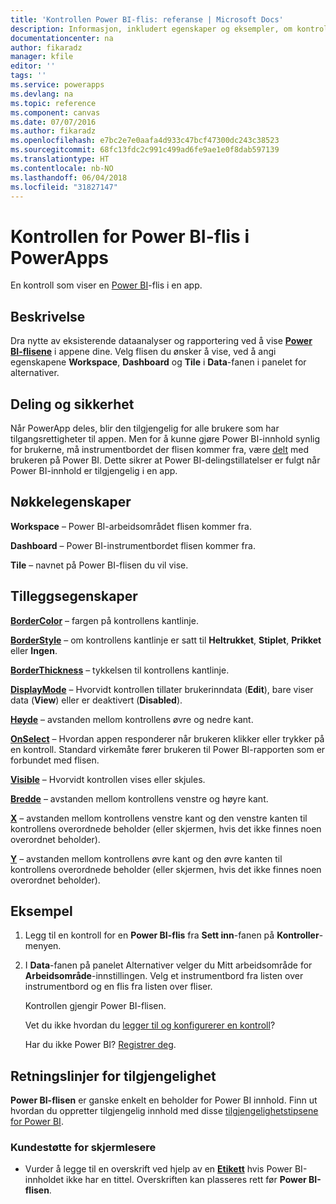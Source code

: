 ```yaml
---
title: 'Kontrollen Power BI-flis: referanse | Microsoft Docs'
description: Informasjon, inkludert egenskaper og eksempler, om kontrollen for Power BI-flis
documentationcenter: na
author: fikaradz
manager: kfile
editor: ''
tags: ''
ms.service: powerapps
ms.devlang: na
ms.topic: reference
ms.component: canvas
ms.date: 07/07/2016
ms.author: fikaradz
ms.openlocfilehash: e7bc2e7e0aafa4d933c47bcf47300dc243c38523
ms.sourcegitcommit: 68fc13fdc2c991c499ad6fe9ae1e0f8dab597139
ms.translationtype: HT
ms.contentlocale: nb-NO
ms.lasthandoff: 06/04/2018
ms.locfileid: "31827147"
---
```

# <a name="power-bi-tile-control-in-powerapps"></a>Kontrollen for Power BI-flis i PowerApps
En kontroll som viser en [Power BI](https://powerbi.microsoft.com)-flis i en app.

## <a name="description"></a>Beskrivelse
Dra nytte av eksisterende dataanalyser og rapportering ved å vise **[Power BI-flisene](https://docs.microsoft.com/power-bi/service-dashboard-tiles)** i appene dine.  Velg flisen du ønsker å vise, ved å angi egenskapene **Workspace**, **Dashboard** og **Tile** i **Data**-fanen i panelet for alternativer.

## <a name="sharing-and-security"></a>Deling og sikkerhet
Når PowerApp deles, blir den tilgjengelig for alle brukere som har tilgangsrettigheter til appen.  Men for å kunne gjøre Power BI-innhold synlig for brukerne, må instrumentbordet der flisen kommer fra, være [delt](https://docs.microsoft.com/power-bi/service-how-to-collaborate-distribute-dashboards-reports) med brukeren på Power BI.  Dette sikrer at Power BI-delingstillatelser er fulgt når Power BI-innhold er tilgjengelig i en app.

## <a name="key-properties"></a>Nøkkelegenskaper
**Workspace** – Power BI-arbeidsområdet flisen kommer fra.

**Dashboard** – Power BI-instrumentbordet flisen kommer fra.

**Tile** – navnet på Power BI-flisen du vil vise.

## <a name="additional-properties"></a>Tilleggsegenskaper
**[BorderColor](properties-color-border.md)** – fargen på kontrollens kantlinje.

**[BorderStyle](properties-color-border.md)** – om kontrollens kantlinje er satt til **Heltrukket**, **Stiplet**, **Prikket** eller **Ingen**.

**[BorderThickness](properties-color-border.md)** – tykkelsen til kontrollens kantlinje.

**[DisplayMode](properties-core.md)** – Hvorvidt kontrollen tillater brukerinndata (**Edit**), bare viser data (**View**) eller er deaktivert (**Disabled**).

**[Høyde](properties-size-location.md)** – avstanden mellom kontrollens øvre og nedre kant.

**[OnSelect](properties-core.md)** – Hvordan appen responderer når brukeren klikker eller trykker på en kontroll. Standard virkemåte fører brukeren til Power BI-rapporten som er forbundet med flisen.

**[Visible](properties-core.md)** – Hvorvidt kontrollen vises eller skjules.

**[Bredde](properties-size-location.md)** – avstanden mellom kontrollens venstre og høyre kant.

**[X](properties-size-location.md)** – avstanden mellom kontrollens venstre kant og den venstre kanten til kontrollens overordnede beholder (eller skjermen, hvis det ikke finnes noen overordnet beholder).

**[Y](properties-size-location.md)** – avstanden mellom kontrollens øvre kant og den øvre kanten til kontrollens overordnede beholder (eller skjermen, hvis det ikke finnes noen overordnet beholder).

## <a name="example"></a>Eksempel
1. Legg til en kontroll for en **Power BI-flis** fra **Sett inn**-fanen på **Kontroller**-menyen.  
2. I **Data**-fanen på panelet Alternativer velger du Mitt arbeidsområde for **Arbeidsområde**-innstillingen.  Velg et instrumentbord fra listen over instrumentbord og en flis fra listen over fliser.
   
    Kontrollen gjengir Power BI-flisen.
   
    Vet du ikke hvordan du [legger til og konfigurerer en kontroll](../add-configure-controls.md)?
   
   Har du ikke Power BI? [Registrer deg](https://docs.microsoft.com/power-bi/service-self-service-signup-for-power-bi).


## <a name="accessibility-guidelines"></a>Retningslinjer for tilgjengelighet
**Power BI-flisen** er ganske enkelt en beholder for Power BI innhold. Finn ut hvordan du oppretter tilgjengelig innhold med disse [tilgjengelighetstipsene for Power BI](https://docs.microsoft.com/power-bi/desktop-accessibility).

### <a name="screen-reader-support"></a>Kundestøtte for skjermlesere
* Vurder å legge til en overskrift ved hjelp av en **[Etikett](control-text-box.md)** hvis Power BI-innholdet ikke har en tittel. Overskriften kan plasseres rett før **Power BI-flisen**.
